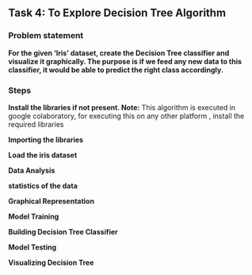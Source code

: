 ## Task 4: To Explore Decision Tree Algorithm
### Problem statement 
**For the given ‘Iris’ dataset, create the Decision Tree classifier and
visualize it graphically. The purpose is if we feed any new data to this
classifier, it would be able to predict the right class accordingly.**


### Steps

**Install the libraries if not present.
Note:** 
This algorithm is executed in google colaboratory, for executing this on any other platform , install the required libraries

**Importing the libraries**

**Load the iris dataset**

**Data Analysis**

**statistics of the data**

**Graphical Representation**

**Model Training**

**Building Decision Tree Classifier**

**Model Testing**

**Visualizing Decision Tree**
